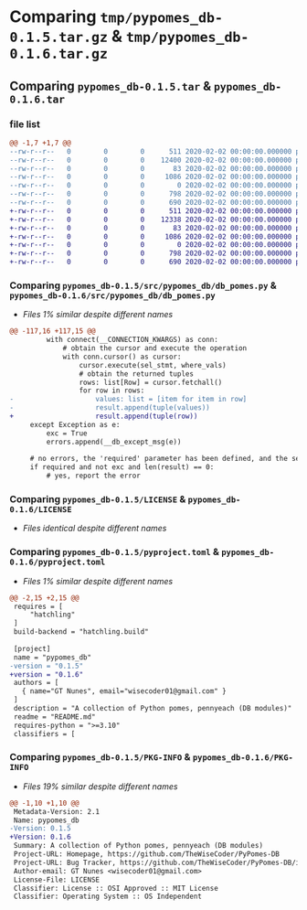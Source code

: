 # Comparing `tmp/pypomes_db-0.1.5.tar.gz` & `tmp/pypomes_db-0.1.6.tar.gz`

## Comparing `pypomes_db-0.1.5.tar` & `pypomes_db-0.1.6.tar`

### file list

```diff
@@ -1,7 +1,7 @@
--rw-r--r--   0        0        0      511 2020-02-02 00:00:00.000000 pypomes_db-0.1.5/src/pypomes_db/__init__.py
--rw-r--r--   0        0        0    12400 2020-02-02 00:00:00.000000 pypomes_db-0.1.5/src/pypomes_db/db_pomes.py
--rw-r--r--   0        0        0       83 2020-02-02 00:00:00.000000 pypomes_db-0.1.5/.gitignore
--rw-r--r--   0        0        0     1086 2020-02-02 00:00:00.000000 pypomes_db-0.1.5/LICENSE
--rw-r--r--   0        0        0        0 2020-02-02 00:00:00.000000 pypomes_db-0.1.5/README.md
--rw-r--r--   0        0        0      798 2020-02-02 00:00:00.000000 pypomes_db-0.1.5/pyproject.toml
--rw-r--r--   0        0        0      690 2020-02-02 00:00:00.000000 pypomes_db-0.1.5/PKG-INFO
+-rw-r--r--   0        0        0      511 2020-02-02 00:00:00.000000 pypomes_db-0.1.6/src/pypomes_db/__init__.py
+-rw-r--r--   0        0        0    12338 2020-02-02 00:00:00.000000 pypomes_db-0.1.6/src/pypomes_db/db_pomes.py
+-rw-r--r--   0        0        0       83 2020-02-02 00:00:00.000000 pypomes_db-0.1.6/.gitignore
+-rw-r--r--   0        0        0     1086 2020-02-02 00:00:00.000000 pypomes_db-0.1.6/LICENSE
+-rw-r--r--   0        0        0        0 2020-02-02 00:00:00.000000 pypomes_db-0.1.6/README.md
+-rw-r--r--   0        0        0      798 2020-02-02 00:00:00.000000 pypomes_db-0.1.6/pyproject.toml
+-rw-r--r--   0        0        0      690 2020-02-02 00:00:00.000000 pypomes_db-0.1.6/PKG-INFO
```

### Comparing `pypomes_db-0.1.5/src/pypomes_db/db_pomes.py` & `pypomes_db-0.1.6/src/pypomes_db/db_pomes.py`

 * *Files 1% similar despite different names*

```diff
@@ -117,16 +117,15 @@
         with connect(__CONNECTION_KWARGS) as conn:
             # obtain the cursor and execute the operation
             with conn.cursor() as cursor:
                 cursor.execute(sel_stmt, where_vals)
                 # obtain the returned tuples
                 rows: list[Row] = cursor.fetchall()
                 for row in rows:
-                    values: list = [item for item in row]
-                    result.append(tuple(values))
+                    result.append(tuple(row))
     except Exception as e:
         exc = True
         errors.append(__db_except_msg(e))
 
     # no errors, the 'required' parameter has been defined, and the search is empty ?
     if required and not exc and len(result) == 0:
         # yes, report the error
```

### Comparing `pypomes_db-0.1.5/LICENSE` & `pypomes_db-0.1.6/LICENSE`

 * *Files identical despite different names*

### Comparing `pypomes_db-0.1.5/pyproject.toml` & `pypomes_db-0.1.6/pyproject.toml`

 * *Files 1% similar despite different names*

```diff
@@ -2,15 +2,15 @@
 requires = [
     "hatchling"
 ]
 build-backend = "hatchling.build"
 
 [project]
 name = "pypomes_db"
-version = "0.1.5"
+version = "0.1.6"
 authors = [
   { name="GT Nunes", email="wisecoder01@gmail.com" }
 ]
 description = "A collection of Python pomes, pennyeach (DB modules)"
 readme = "README.md"
 requires-python = ">=3.10"
 classifiers = [
```

### Comparing `pypomes_db-0.1.5/PKG-INFO` & `pypomes_db-0.1.6/PKG-INFO`

 * *Files 19% similar despite different names*

```diff
@@ -1,10 +1,10 @@
 Metadata-Version: 2.1
 Name: pypomes_db
-Version: 0.1.5
+Version: 0.1.6
 Summary: A collection of Python pomes, pennyeach (DB modules)
 Project-URL: Homepage, https://github.com/TheWiseCoder/PyPomes-DB
 Project-URL: Bug Tracker, https://github.com/TheWiseCoder/PyPomes-DB/issues
 Author-email: GT Nunes <wisecoder01@gmail.com>
 License-File: LICENSE
 Classifier: License :: OSI Approved :: MIT License
 Classifier: Operating System :: OS Independent
```

